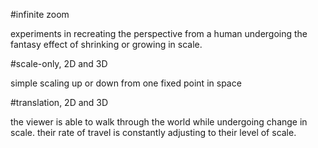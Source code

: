 #infinite zoom

experiments in recreating the perspective from a human undergoing the fantasy effect of shrinking or growing in scale.

#scale-only, 2D and 3D

simple scaling up or down from one fixed point in space

#translation, 2D and 3D

the viewer is able to walk through the world while undergoing change in scale. their rate of travel is constantly adjusting to their level of scale.